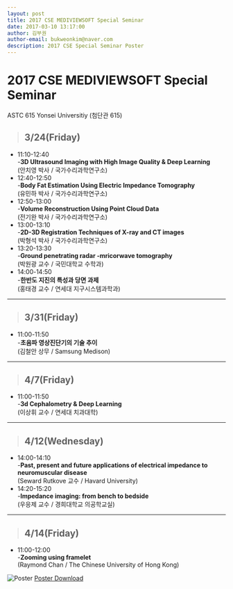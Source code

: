 ```yaml
---
layout: post
title: 2017 CSE MEDIVIEWSOFT Special Seminar
date: 2017-03-10 13:17:00
author: 김부권
author-email: bukweonkim@naver.com
description: 2017 CSE Special Seminar Poster
---
```

# 2017 CSE MEDIVIEWSOFT Special Seminar
ASTC 615 Yonsei Universitiy (첨단관 615)

>## 3/24(Friday)
* 11:10-12:40   
-**3D Ultrasound Imaging with High Image Quality & Deep Learning**  
(안치영 박사 / 국가수리과학연구소)
* 12:40-12:50   
-**Body Fat Estimation Using Electric Impedance Tomography**  
(유민하 박사 / 국가수리과학연구소)
* 12:50-13:00   
-**Volume Reconstruction Using Point Cloud Data**  
(전기완 박사 / 국가수리과학연구소)
* 13:00-13:10   
-**2D-3D Registration Techniques of X-ray and CT images**  
(박형석 박사 / 국가수리과학연구소)
* 13:20-13:30   
-**Ground penetrating radar -mricorwave tomography**  
(박원광 교수 / 국민대학교 수학과)
* 14:00-14:50   
-**한반도 지진의 특성과 당면 과제**  
(홍태경 교수 / 연세대 지구시스템과학과)

* * *

>## 3/31(Friday)
* 11:00-11:50   
-**초음파 영상진단기의 기술 추이**  
(김철안 상무 / Samsung Medison)

* * *

>## 4/7(Friday)
* 11:00-11:50   
-**3d Cephalometry & Deep Learning**  
(이상휘 교수 / 연세대 치과대학)

* * *

>## 4/12(Wednesday)
* 14:00-14:10   
-**Past, present and future applications of electrical impedance to neuromuscular disease**  
(Seward Rutkove 교수 / Havard University)
* 14:20-15:20   
-**Impedance imaging: from bench to bedside**  
(우응제 교수 / 경희대학교 의공학교실)


* * *

>## 4/14(Friday)
* 11:00-12:00   
-**Zooming using framelet**  
(Raymond Chan / The Chinese University of Hong Kong)

![Poster](https://mediviewsoft.github.io/assets/data/2017-03-10/poster3.jpg)
[Poster Download](https://mediviewsoft.github.io/assets/data/2017-03-10/poster3.pdf)
